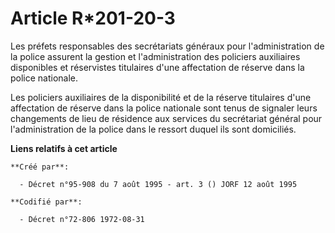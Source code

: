 # Article R*201-20-3

Les préfets responsables des secrétariats généraux pour l'administration de la police assurent la gestion et l'administration
des policiers auxiliaires disponibles et réservistes titulaires d'une affectation de réserve dans la police nationale.

Les policiers auxiliaires de la disponibilité et de la réserve titulaires d'une affectation de réserve dans la police
nationale sont tenus de signaler leurs changements de lieu de résidence aux services du secrétariat général pour
l'administration de la police dans le ressort duquel ils sont domiciliés.

**Liens relatifs à cet article**

	**Créé par**:

	  - Décret n°95-908 du 7 août 1995 - art. 3 () JORF 12 août 1995

	**Codifié par**:

	  - Décret n°72-806 1972-08-31
